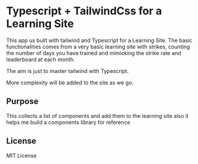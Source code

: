 # Typescript + TailwindCss for a Learning Site

This app us built with tailwind and Typescript for a Learning Site.
The basic functionalities comes from a very basic learning site with strikes,
counting the number of days you have trained and mimicking the strike rate and leaderboard at each month.

The aim is just to master tailwind with Typescript.

More complexity will be added to the site as we go.

## Purpose

This collects a list of components and add them to the learning site
also it helps me build a components library for reference

## License

MIT License
